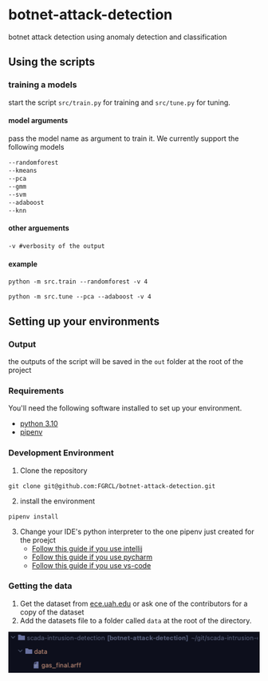 # botnet-attack-detection
botnet attack detection using anomaly detection and classification

## Using the scripts

### training a models
start the script `src/train.py` for training and `src/tune.py` for tuning. 

#### model arguments
pass the model name as argument to train it. We currently support the following models
```shell
--randomforest
--kmeans
--pca
--gmm
--svm
--adaboost
--knn
```

#### other arguements
```shell
-v #verbosity of the output
```

#### example
```shell
python -m src.train --randomforest -v 4
```
```shell
python -m src.tune --pca --adaboost -v 4
```

## Setting up your environments

### Output
the outputs of the script will be saved in the `out` folder at the root of the project

### Requirements
You'll need the following software installed to set up your environment.
- [python 3.10](https://www.python.org/)
- [pipenv](https://pipenv.pypa.io/en/latest/)

### Development Environment
1. Clone the repository
```shell
git clone git@github.com:FGRCL/botnet-attack-detection.git
```
2. install the environment
```shell
pipenv install
```
3. Change your IDE's python interpreter to the one pipenv just created for the proejct
    - [Follow this guide if you use intellij](https://www.jetbrains.com/help/idea/pipenv.html)
    - [Follow this guide if you use pycharm](https://www.jetbrains.com/help/pycharm/pipenv.html)
    - [Follow this guide if you use vs-code](https://code.visualstudio.com/docs/python/environments#_work-with-python-interpreters)

### Getting the data

1. Get the dataset from [ece.uah.edu](http://www.ece.uah.edu/~thm0009/icsdatasets/gas_final.arff) or ask one of the contributors for a copy of the dataset
2. Add the datasets file to a folder called `data` at the root of the directory.

![img.png](img.png)